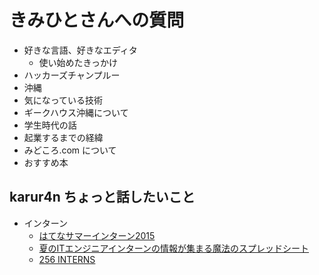 # きみひとさんへの質問
- 好きな言語、好きなエディタ
  - 使い始めたきっかけ
- ハッカーズチャンプルー
- 沖縄
- 気になっている技術
- ギークハウス沖縄について
- 学生時代の話
- 起業するまでの経緯
- みどころ.com について
- おすすめ本

## karur4n ちょっと話したいこと
- インターン
  - [はてなサマーインターン2015](http://hatenacorp.jp/recruit/intern2015/)
  - [夏のITエンジニアインターンの情報が集まる魔法のスプレッドシート](https://docs.google.com/spreadsheets/d/156fLRxpoik7zoD97553J2uOpqXf2fBorIWdsH1mEOcI/htmlview?sle=true#gid=0)
  - [256 INTERNS](http://256interns.com/)
